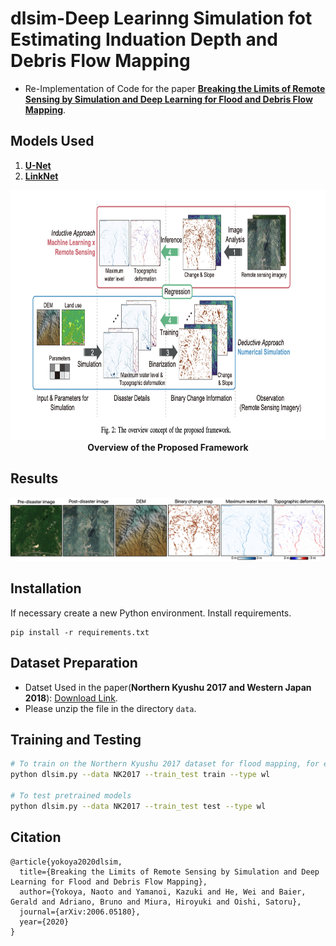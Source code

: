 # dlsim-Deep Learinng Simulation fot Estimating Induation Depth and Debris Flow Mapping 

- Re-Implementation of Code for the paper [**Breaking the Limits of Remote Sensing by Simulation and Deep Learning for Flood and Debris Flow Mapping**](https://arxiv.org/abs/2006.05180).


## Models Used
1. [**U-Net**](https://arxiv.org/abs/1505.04597)
2. [**LinkNet**](https://arxiv.org/abs/1707.03718)

<p align="center">
<img src="https://github.com/AdiNarendra98/AI-for-Environment/blob/main/Paper%20Re-Implementations/02.dlsim-Estimation%20of%20%20inundation%20depth%20(maximum%20water%20level)%20and%20debris-flow-induced%20topographic%20deformation/data/model%20overview.png " width="800" height="400"><br>
<b>Overview of the Proposed Framework</b><br>
</p>


## Results
![alt text](./data/dlsim_overview.png?raw=true)

## Installation
If necessary create a new Python environment.
Install requirements.
```
pip install -r requirements.txt
```


## Dataset Preparation
- Datset Used in the paper(**Northern Kyushu 2017 and Western Japan 2018**): [Download Link](https://drive.google.com/file/d/1G3TWcCaEzDAUcF_QpX50qA5WDq0O1sZv/view?usp=sharing). 
- Please unzip the file in the directory `data`.


## Training and Testing
```bash
# To train on the Northern Kyushu 2017 dataset for flood mapping, for example.
python dlsim.py --data NK2017 --train_test train --type wl

# To test pretrained models
python dlsim.py --data NK2017 --train_test test --type wl
```


## Citation
```
@article{yokoya2020dlsim,
  title={Breaking the Limits of Remote Sensing by Simulation and Deep Learning for Flood and Debris Flow Mapping},
  author={Yokoya, Naoto and Yamanoi, Kazuki and He, Wei and Baier, Gerald and Adriano, Bruno and Miura, Hiroyuki and Oishi, Satoru},
  journal={arXiv:2006.05180},
  year={2020}
}
```
